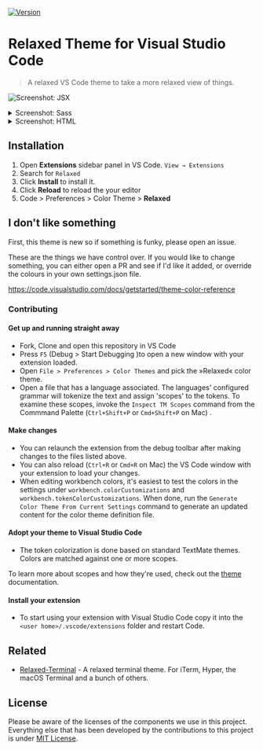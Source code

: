 [![Version](https://vsmarketplacebadge.apphb.com/version/mischah.relaxed-theme.svg)](https://marketplace.visualstudio.com/items?itemName=mischah.relaxed-theme)

# Relaxed Theme for Visual Studio Code

> A relaxed VS Code theme to take a more relaxed view of things.

![Screenshot: JSX](https://gitcdn.xyz/repo/Relaxed-Theme/vscode-theme-relaxed/master/images/screenshot-jsx.png)

<details>
  <summary>Screenshot: Sass</summary>
  <p>&nbsp;</p)>
  <img src="https://gitcdn.xyz/repo/Relaxed-Theme/vscode-theme-relaxed/master/images/screenshot-sass.png" alt="Screenshot: Sass">
</details>

<details>
  <summary>Screenshot: HTML</summary>
  <p>&nbsp;</p)>
  <img src="https://gitcdn.xyz/repo/Relaxed-Theme/vscode-theme-relaxed/master/images/screenshot-html.png" alt="Screenshot: HTML">
</details>

## Installation

1. Open **Extensions** sidebar panel in VS Code. `View → Extensions`
2. Search for `Relaxed`
3. Click **Install** to install it.
4. Click **Reload** to reload the your editor
5. Code > Preferences > Color Theme > **Relaxed**

## I don't like something

First, this theme is new so if something is funky, please open an issue.

These are the things we have control over. If you would like to change something, you can either open a PR and see if I'd like it added, or override the colours in your own settings.json file.

<https://code.visualstudio.com/docs/getstarted/theme-color-reference>

### Contributing

#### Get up and running straight away

* Fork, Clone and open this repository in VS Code
* Press `F5` (Debug > Start Debugging )to open a new window with your extension loaded.
* Open `File > Preferences > Color Themes` and pick the »Relaxed« color theme.
* Open a file that has a language associated. The languages' configured grammar will tokenize the text and assign 'scopes' to the tokens. To examine these scopes, invoke the `Inspect TM Scopes` command from the Commmand Palette (`Ctrl+Shift+P` or `Cmd+Shift+P` on Mac) .

#### Make changes

* You can relaunch the extension from the debug toolbar after making changes to the files listed above.
* You can also reload (`Ctrl+R` or `Cmd+R` on Mac) the VS Code window with your extension to load your changes.
* When editing workbench colors, it's easiest to test the colors in the settings under `workbench.colorCustomizations` and `workbench.tokenColorCustomizations`. When done, run the `Generate Color Theme From Current Settings` command to generate an updated content for the color theme definition file.

#### Adopt your theme to Visual Studio Code

* The token colorization is done based on standard TextMate themes. Colors are matched against one or more scopes.

To learn more about scopes and how they're used, check out the [theme](https://code.visualstudio.com/docs/extensions/themes-snippets-colorizers#_adding-a-new-color-theme) documentation.

#### Install your extension

* To start using your extension with Visual Studio Code copy it into the `<user home>/.vscode/extensions` folder and restart Code.

## Related

* [Relaxed-Terminal](https://github.com/Relaxed-Theme/Relaxed-Terminal) - A relaxed terminal theme. For iTerm, Hyper, the macOS Terminal and a bunch of others.

## License

Please be aware of the licenses of the components we use in this project.
Everything else that has been developed by the contributions to this project is under [MIT License](LICENSE).
